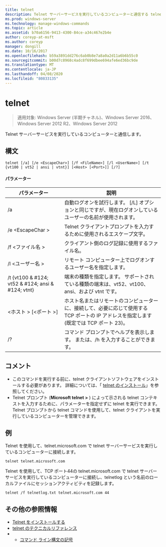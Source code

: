 ```yaml
---
title: telnet
description: Telnet サーバーサービスを実行しているコンピューターと通信する telnet の Windows コマンドに関するトピックです。
ms.prod: windows-server
ms.technology: manage-windows-commands
ms.topic: article
ms.assetid: b70a6156-9413-4300-84ce-a34c467e2b4e
author: coreyp-at-msft
ms.author: coreyp
manager: dongill
ms.date: 10/16/2017
ms.openlocfilehash: b59a3891dd276c6ab0b8e7a8a0a2d11a6b6b55c0
ms.sourcegitcommit: b00d7c8968c4adc8f699dbee694afe6ed36bc9de
ms.translationtype: MT
ms.contentlocale: ja-JP
ms.lasthandoff: 04/08/2020
ms.locfileid: "80833135"
---
```

# <a name="telnet"></a>telnet

>適用対象: Windows Server (半期チャネル)、Windows Server 2016、Windows Server 2012 R2、Windows Server 2012

Telnet サーバーサービスを実行しているコンピューターと通信します。
 
## <a name="syntax"></a>構文
```
telnet [/a] [/e <EscapeChar>] [/f <FileName>] [/l <UserName>] [/t {vt100 | vt52 | ansi | vtnt}] [<Host> [<Port>]] [/?]
```
#### <a name="parameters"></a>パラメーター
|パラメーター|説明|
|-------|--------|
|/a|自動ログオンを試行します。 [/L] オプションと同じですが、現在ログオンしているユーザーの名前が使用されます。|
|/e \<EscapeChar >|Telnet クライアントプロンプトを入力するために使用されるエスケープ文字。|
|/f \<ファイル名 >|クライアント側のログ記録に使用するファイル名。|
|/l \<ユーザー名 >|リモート コンピューター上でログオンするユーザー名を指定します。|
|/t {vt100 & #124; vt52 & #124; ansi & #124; vtnt}|端末の種類を指定します。 サポートされている種類の端末は、vt52、vt100、ansi、および vtnt です。|
|\<ホスト > [\<ポート >]|ホスト名またはリモートのコンピューターに、接続して、必要に応じて使用する TCP ポートの IP アドレスを指定します (既定では TCP ポート 23)。|
|/?|コマンド プロンプトでヘルプを表示します。 または、/h を入力することができます。|

## <a name="remarks"></a>コメント
-   このコマンドを実行する前に、telnet クライアントソフトウェアをインストールする必要があります。 詳細については、「 [telnet のインストール](https://technet.microsoft.com/library/cc754293(v=ws.10).aspx)」を参照してください。
-   Telnet プロンプト (**Microsoft telnet >** ) によって示される telnet コンテキストを入力するために、パラメーターを指定せずに telnet を実行できます。 Telnet プロンプトから telnet コマンドを使用して、telnet クライアントを実行しているコンピューターを管理できます。

## <a name="examples"></a><a name=BKMK_Examples></a>例
Telnet を使用して、telnet.microsoft.com で telnet サーバーサービスを実行しているコンピューターに接続します。
```
telnet telnet.microsoft.com
```
Telnet を使用して、TCP ポート44の telnet.microsoft.com で telnet サーバーサービスを実行しているコンピューターに接続し、telnetlog という名前のローカルファイルにセッションアクティビティを記録します。
```
telnet /f telnetlog.txt telnet.microsoft.com 44
```

## <a name="additional-references"></a>その他の参照情報
-   [Telnet をインストールする](https://technet.microsoft.com/library/cc754293(v=ws.10).aspx)
-   [telnet のテクニカルリファレンス](https://technet.microsoft.com/library/cc754987(v=ws.10).aspx)
-   - [コマンド ライン構文の記号](command-line-syntax-key.md)
